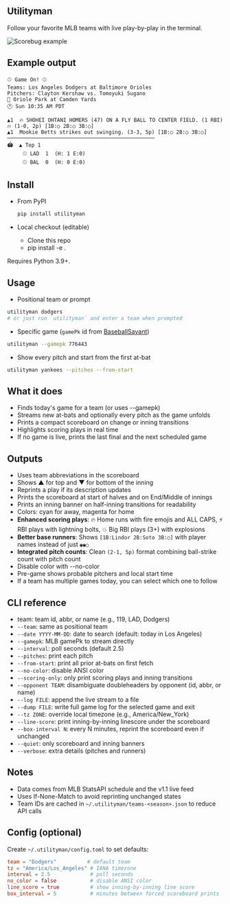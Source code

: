 ## Utilityman

Follow your favorite MLB teams with live play-by-play in the terminal. 

![Scorebug example](examples/images/example_image.png)

## Example output

```
⚾ Game On! ⚾
Teams: Los Angeles Dodgers at Baltimore Orioles  
Pitchers: Clayton Kershaw vs. Tomoyuki Sugano
📍 Oriole Park at Camden Yards
🕐 Sun 10:35 AM PDT

▲1  🔥 SHOHEI OHTANI HOMERS (47) ON A FLY BALL TO CENTER FIELD. (1 RBI) 🔥 (1-0, 2p) [1B:○ 2B:○ 3B:○]
▲1  Mookie Betts strikes out swinging. (3-3, 5p) [1B:○ 2B:○ 3B:○]
────────────────────────────────────────────────
🏟️  ▲ Top 1
     ⚾ LAD  1  (H: 1 E:0)
     ⚾ BAL  0  (H: 0 E:0)
```

## Install

- From PyPI
  ```bash
  pip install utilityman
  ```

- Local checkout (editable)
  - Clone this repo
  - pip install -e .

Requires Python 3.9+.

## Usage

- Positional team or prompt

```bash
utilityman dodgers
# or just run `utilityman` and enter a team when prompted
```

- Specific game  (`gamePk` id from [BaseballSavant](https://baseballsavant.mlb.com/gamefeed?gamePk=776443))

```bash
utilityman --gamepk 776443
```

- Show every pitch and start from the first at-bat

```bash
utilityman yankees --pitches --from-start
```

## What it does

- Finds today's game for a team (or uses --gamepk)
- Streams new at-bats and optionally every pitch as the game unfolds
- Prints a compact scoreboard on change or inning transitions
- Highlights scoring plays in real time
- If no game is live, prints the last final and the next scheduled game

## Outputs

- Uses team abbreviations in the scoreboard
- Shows ▲ for top and ▼ for bottom of the inning
- Reprints a play if its description updates
- Prints the scoreboard at start of halves and on End/Middle of innings
- Prints an inning banner on half-inning transitions for readability
- Colors: cyan for away, magenta for home
- **Enhanced scoring plays**: 🔥 Home runs with fire emojis and ALL CAPS, ⚡ RBI plays with lightning bolts, 💥 Big RBI plays (3+) with explosions
- **Better base runners**: Shows `[1B:Lindor 2B:Soto 3B:○]` with player names instead of just `◉◉○`
- **Integrated pitch counts**: Clean `(2-1, 5p)` format combining ball-strike count with pitch count
- Disable color with --no-color
- Pre-game shows probable pitchers and local start time
- If a team has multiple games today, you can select which one to follow

## CLI reference

- team: team id, abbr, or name (e.g., 119, LAD, Dodgers)
- `--team`: same as positional team
- `--date YYYY-MM-DD`: date to search (default: today in Los Angeles)
- `--gamepk`: MLB gamePk to stream directly
- `--interval`: poll seconds (default 2.5)
- `--pitches`: print each pitch
- `--from-start`: print all prior at-bats on first fetch
- `--no-color`: disable ANSI color
- `--scoring-only`: only print scoring plays and inning transitions
- `--opponent TEAM`: disambiguate doubleheaders by opponent (id, abbr, or name)
- `--log FILE`: append the live stream to a file
- `--dump FILE`: write full game log for the selected game and exit
- `--tz ZONE`: override local timezone (e.g., America/New_York)
- `--line-score`: print inning-by-inning linescore under the scoreboard
- `--box-interval N`: every N minutes, reprint the scoreboard even if unchanged
- `--quiet`: only scoreboard and inning banners
- `--verbose`: extra details (pitches and runners)

## Notes

- Data comes from MLB StatsAPI schedule and the v1.1 live feed
- Uses If-None-Match to avoid reprinting unchanged states
 - Team IDs are cached in `~/.utilityman/teams-<season>.json` to reduce API calls

## Config (optional)

Create `~/.utilityman/config.toml` to set defaults:

```toml
team = "Dodgers"          # default team
tz = "America/Los_Angeles" # IANA timezone
interval = 2.5             # poll seconds
no_color = false           # disable ANSI color
line_score = true          # show inning-by-inning line score
box_interval = 5           # minutes between forced scoreboard prints
```